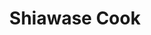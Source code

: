 --- 
title: "Shiawase Cook"
publishdate: "2019-4-13T16:48:46+02:00"
src: "https://365manga.net/manga/shiawase-cook"
image: "https://data.365manga.net/images/thumbnails/24139-shiawase-cook.jpg"
description: "Contain numerous of oneshots. [From Attractive Fascinante]: 1) Happy Cook - Chef Nakasawa saves Tokiya from trouble and ends up teaching him how to cook. But is it only cooking that Nakasawa will be teaching? 2) Straight Mind - Incoming freshman Kasuga has always won any fight he has been in, until he meets the elusive Tougou. Kasuga wants nothing more than to meet Tougou again and fight, but he…"
---